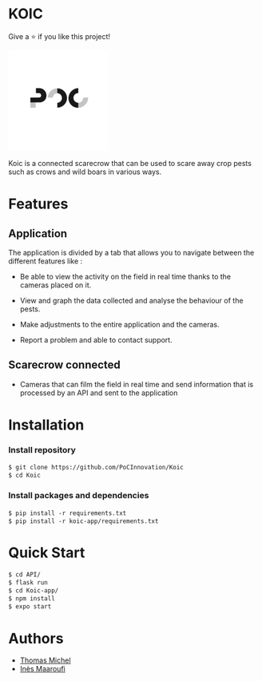 # KOIC
Give a ⭐️ if you like this project!

[![](assets/poc.png)](https://www.poc-innovation.fr/)


Koic is a connected scarecrow that can be used to scare away crop pests such as crows and wild boars in various ways.

# Features

## Application

The application is divided by a tab that allows you to navigate between the different features like :

-  Be able to view the activity on the field in real time thanks to the cameras placed on it.
- View and graph the data collected and analyse the behaviour of the pests.

- Make adjustments to the entire application and the cameras.

- Report a problem and able to contact support.

## Scarecrow connected

- Cameras that can film the field in real time and send information that is processed by an API and sent to the application 

# Installation

### Install repository
```
$ git clone https://github.com/PoCInnovation/Koic
$ cd Koic
```

### Install packages and dependencies
```
$ pip install -r requirements.txt
$ pip install -r koic-app/requirements.txt
```

# Quick Start

```
$ cd API/
$ flask run
$ cd Koic-app/
$ npm install
$ expo start
```

# Authors
- [Thomas Michel](https://github.com/pr0m3th3usEx)
- [Inès Maaroufi](https://github.com/Happinesseuh)
